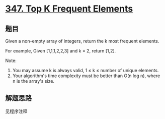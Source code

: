 # [347. Top K Frequent Elements](https://leetcode-cn.com/problems/top-k-frequent-elements/)

## 题目

Given a non-empty array of integers, return the k most frequent elements.

For example,
Given [1,1,1,2,2,3] and k = 2, return [1,2].

Note:

1. You may assume k is always valid, 1 ≤ k ≤ number of unique elements.
1. Your algorithm's time complexity must be better than O(n log n), where n is the array's size.

## 解题思路

见程序注释
